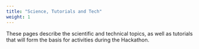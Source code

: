 ```yaml
---
title: "Science, Tutorials and Tech"
weight: 1
---
```


These pages describe the scientific and technical topics, as well as tutorials that will form the basis for activities during the Hackathon. 
